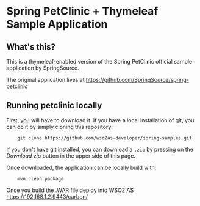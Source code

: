 # Spring PetClinic + Thymeleaf Sample Application

## What's this?
This is a thymeleaf-enabled version of the Spring PetClinic official
sample application by SpringSource.

The original application lives at https://github.com/SpringSource/spring-petclinic

## Running petclinic locally

First, you will have to download it. If you have a local installation of git, you can
do it by simply cloning this repository:

```
	git clone https://github.com/wso2as-developer/spring-samples.git
```

If you don't have git installed, you can download a `.zip` by pressing on the 
*Download zip* button in the upper side of this page.

Once downloaded, the application can be locally build with:

```
	mvn clean package
```

Once you build the .WAR file deploy into WSO2 AS https://192.168.1.2:9443/carbon/
